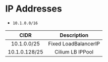 # IP Addresses

- `10.1.0.0/16`

|      CIDR       |     Description      |
|:---------------:|:--------------------:|
|  10.1.0.0/25  | Fixed LoadBalancerIP |
| 10.1.0.128/25 |   Cilium LB IPPool   |